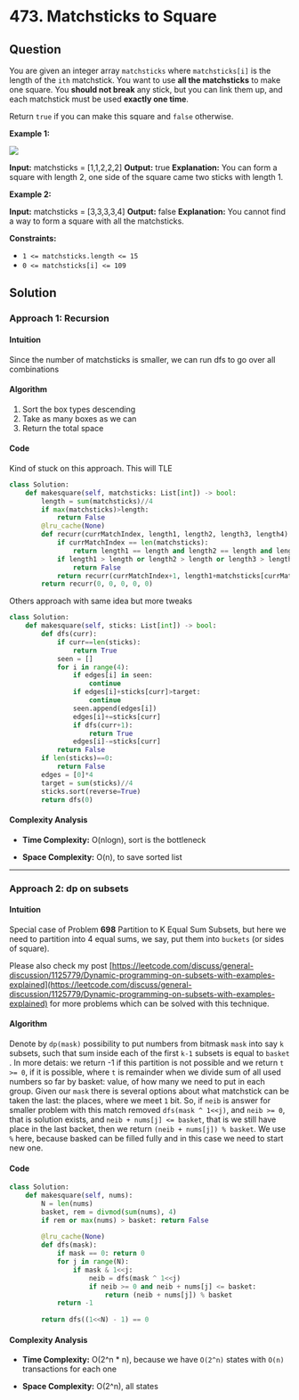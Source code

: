 
# 473. Matchsticks to Square

## Question
You are given an integer array  `matchsticks`  where  `matchsticks[i]`  is the length of the  `ith`  matchstick. You want to use  **all the matchsticks**  to make one square. You  **should not break**  any stick, but you can link them up, and each matchstick must be used  **exactly one time**.

Return  `true`  if you can make this square and  `false`  otherwise.

**Example 1:**

![](https://assets.leetcode.com/uploads/2021/04/09/matchsticks1-grid.jpg)

**Input:** matchsticks = [1,1,2,2,2]
**Output:** true
**Explanation:** You can form a square with length 2, one side of the square came two sticks with length 1.

**Example 2:**

**Input:** matchsticks = [3,3,3,3,4]
**Output:** false
**Explanation:** You cannot find a way to form a square with all the matchsticks.

**Constraints:**

-   `1 <= matchsticks.length <= 15`
-   `0 <= matchsticks[i] <= 109`
## Solution

  

### Approach 1: Recursion

#### Intuition
Since the number of matchsticks is smaller, we can run dfs to go over all combinations

#### Algorithm
1. Sort the box types descending
2. Take as many boxes as we can
3. Return the total space

#### Code
Kind of stuck on this approach. This will TLE
```python
class Solution:
    def makesquare(self, matchsticks: List[int]) -> bool:
        length = sum(matchsticks)//4
        if max(matchsticks)>length:
            return False
        @lru_cache(None)
        def recurr(currMatchIndex, length1, length2, length3, length4):
            if currMatchIndex == len(matchsticks):
                return length1 == length and length2 == length and length3 == length and length4 == length
            if length1 > length or length2 > length or length3 > length or length4 > length:
                return False
            return recurr(currMatchIndex+1, length1+matchsticks[currMatchIndex], length2, length3, length4) or recurr(currMatchIndex+1, length1, length2+matchsticks[currMatchIndex], length3, length4) or recurr(currMatchIndex+1, length1, length2, length3+matchsticks[currMatchIndex], length4) or recurr(currMatchIndex+1, length1, length2, length3, length4+matchsticks[currMatchIndex])
        return recurr(0, 0, 0, 0, 0)
```
Others approach with same idea but more tweaks
```python
class Solution:
    def makesquare(self, sticks: List[int]) -> bool:
        def dfs(curr):
            if curr==len(sticks):
                return True
            seen = []
            for i in range(4):
                if edges[i] in seen:
                    continue
                if edges[i]+sticks[curr]>target:
                    continue
                seen.append(edges[i])
                edges[i]+=sticks[curr]
                if dfs(curr+1):
                    return True
                edges[i]-=sticks[curr]
            return False
        if len(sticks)==0:
            return False
        edges = [0]*4
        target = sum(sticks)//4
        sticks.sort(reverse=True)
        return dfs(0)
```

#### Complexity Analysis

  

-  **Time Complexity:** O(nlogn), sort is the bottleneck
  

-  **Space Complexity:** O(n), to save sorted list
---

### Approach 2: dp on subsets


#### Intuition

Special case of Problem **698** Partition to K Equal Sum Subsets, but here we need to partition into 4 equal sums, we say, put them into `buckets` (or sides of square).

Please also check my post [https://leetcode.com/discuss/general-discussion/1125779/Dynamic-programming-on-subsets-with-examples-explained](https://leetcode.com/discuss/general-discussion/1125779/Dynamic-programming-on-subsets-with-examples-explained) for more problems which can be solved with this technique.

#### Algorithm
Denote by `dp(mask)` possibility to put numbers from bitmask `mask` into say `k` subsets, such that sum inside each of the first `k-1` subsets is equal to `basket` . In more detais: we return -1 if this partition is not possible and we return `t >= 0`, if it is possible, where `t` is remainder when we divide sum of all used numbers so far by basket: value, of how many we need to put in each group. Given our `mask` there is several options about what matchstick can be taken the last: the places, where we meet `1` bit. So, if `neib` is answer for smaller problem with this match removed `dfs(mask ^ 1<<j)`, and `neib >= 0`, that is solution exists, and `neib + nums[j] <= basket`, that is we still have place in the last backet, then we return `(neib + nums[j]) % basket`. We use `%` here, because basked can be filled fully and in this case we need to start new one.

#### Code
```python
class Solution:
    def makesquare(self, nums):
        N = len(nums)
        basket, rem = divmod(sum(nums), 4)
        if rem or max(nums) > basket: return False
        
        @lru_cache(None)
        def dfs(mask):
            if mask == 0: return 0
            for j in range(N):
                if mask & 1<<j:
                    neib = dfs(mask ^ 1<<j)
                    if neib >= 0 and neib + nums[j] <= basket:
                        return (neib + nums[j]) % basket
            return -1
                    
        return dfs((1<<N) - 1) == 0
```

#### Complexity Analysis

-  **Time Complexity:** O(2^n * n), because we have `O(2^n)` states with `O(n)` transactions for each one
  

-  **Space Complexity:** O(2^n), all states
